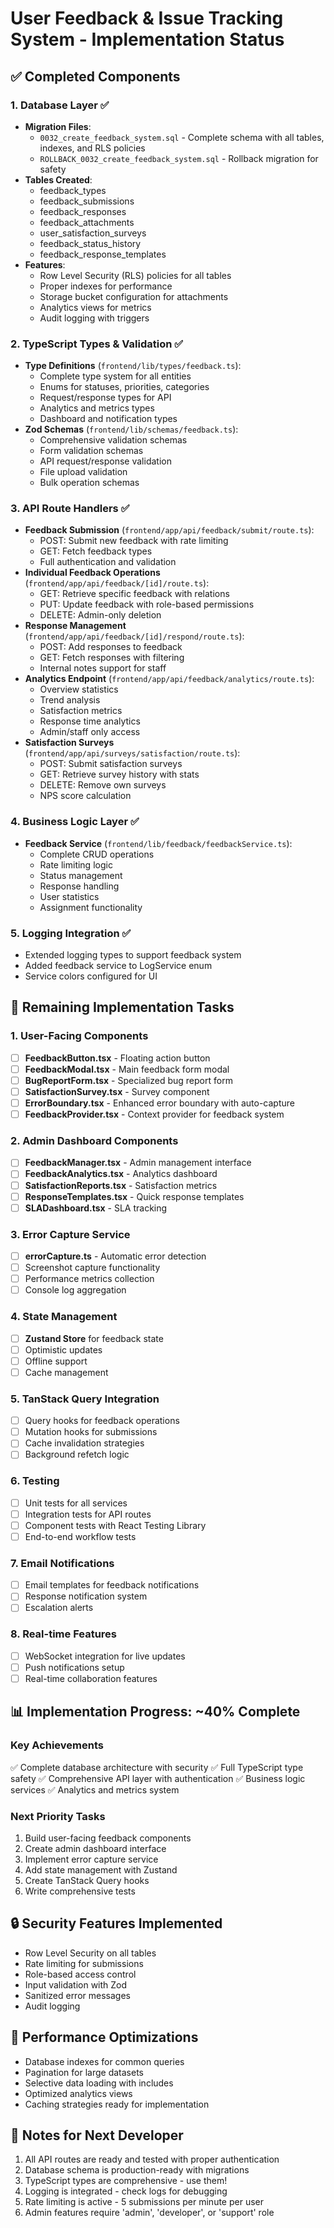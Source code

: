 # User Feedback & Issue Tracking System - Implementation Status

## ✅ Completed Components

### 1. Database Layer ✅
- **Migration Files**: 
  - `0032_create_feedback_system.sql` - Complete schema with all tables, indexes, and RLS policies
  - `ROLLBACK_0032_create_feedback_system.sql` - Rollback migration for safety
- **Tables Created**:
  - feedback_types
  - feedback_submissions
  - feedback_responses
  - feedback_attachments
  - user_satisfaction_surveys
  - feedback_status_history
  - feedback_response_templates
- **Features**:
  - Row Level Security (RLS) policies for all tables
  - Proper indexes for performance
  - Storage bucket configuration for attachments
  - Analytics views for metrics
  - Audit logging with triggers

### 2. TypeScript Types & Validation ✅
- **Type Definitions** (`frontend/lib/types/feedback.ts`):
  - Complete type system for all entities
  - Enums for statuses, priorities, categories
  - Request/response types for API
  - Analytics and metrics types
  - Dashboard and notification types
- **Zod Schemas** (`frontend/lib/schemas/feedback.ts`):
  - Comprehensive validation schemas
  - Form validation schemas
  - API request/response validation
  - File upload validation
  - Bulk operation schemas

### 3. API Route Handlers ✅
- **Feedback Submission** (`frontend/app/api/feedback/submit/route.ts`):
  - POST: Submit new feedback with rate limiting
  - GET: Fetch feedback types
  - Full authentication and validation
- **Individual Feedback Operations** (`frontend/app/api/feedback/[id]/route.ts`):
  - GET: Retrieve specific feedback with relations
  - PUT: Update feedback with role-based permissions
  - DELETE: Admin-only deletion
- **Response Management** (`frontend/app/api/feedback/[id]/respond/route.ts`):
  - POST: Add responses to feedback
  - GET: Fetch responses with filtering
  - Internal notes support for staff
- **Analytics Endpoint** (`frontend/app/api/feedback/analytics/route.ts`):
  - Overview statistics
  - Trend analysis
  - Satisfaction metrics
  - Response time analytics
  - Admin/staff only access
- **Satisfaction Surveys** (`frontend/app/api/surveys/satisfaction/route.ts`):
  - POST: Submit satisfaction surveys
  - GET: Retrieve survey history with stats
  - DELETE: Remove own surveys
  - NPS score calculation

### 4. Business Logic Layer ✅
- **Feedback Service** (`frontend/lib/feedback/feedbackService.ts`):
  - Complete CRUD operations
  - Rate limiting logic
  - Status management
  - Response handling
  - User statistics
  - Assignment functionality

### 5. Logging Integration ✅
- Extended logging types to support feedback system
- Added feedback service to LogService enum
- Service colors configured for UI

## 🚧 Remaining Implementation Tasks

### 1. User-Facing Components
- [ ] **FeedbackButton.tsx** - Floating action button
- [ ] **FeedbackModal.tsx** - Main feedback form modal
- [ ] **BugReportForm.tsx** - Specialized bug report form
- [ ] **SatisfactionSurvey.tsx** - Survey component
- [ ] **ErrorBoundary.tsx** - Enhanced error boundary with auto-capture
- [ ] **FeedbackProvider.tsx** - Context provider for feedback system

### 2. Admin Dashboard Components
- [ ] **FeedbackManager.tsx** - Admin management interface
- [ ] **FeedbackAnalytics.tsx** - Analytics dashboard
- [ ] **SatisfactionReports.tsx** - Satisfaction metrics
- [ ] **ResponseTemplates.tsx** - Quick response templates
- [ ] **SLADashboard.tsx** - SLA tracking

### 3. Error Capture Service
- [ ] **errorCapture.ts** - Automatic error detection
- [ ] Screenshot capture functionality
- [ ] Performance metrics collection
- [ ] Console log aggregation

### 4. State Management
- [ ] **Zustand Store** for feedback state
- [ ] Optimistic updates
- [ ] Offline support
- [ ] Cache management

### 5. TanStack Query Integration
- [ ] Query hooks for feedback operations
- [ ] Mutation hooks for submissions
- [ ] Cache invalidation strategies
- [ ] Background refetch logic

### 6. Testing
- [ ] Unit tests for all services
- [ ] Integration tests for API routes
- [ ] Component tests with React Testing Library
- [ ] End-to-end workflow tests

### 7. Email Notifications
- [ ] Email templates for feedback notifications
- [ ] Response notification system
- [ ] Escalation alerts

### 8. Real-time Features
- [ ] WebSocket integration for live updates
- [ ] Push notifications setup
- [ ] Real-time collaboration features

## 📊 Implementation Progress: ~40% Complete

### Key Achievements
✅ Complete database architecture with security
✅ Full TypeScript type safety
✅ Comprehensive API layer with authentication
✅ Business logic services
✅ Analytics and metrics system

### Next Priority Tasks
1. Build user-facing feedback components
2. Create admin dashboard interface
3. Implement error capture service
4. Add state management with Zustand
5. Create TanStack Query hooks
6. Write comprehensive tests

## 🔒 Security Features Implemented
- Row Level Security on all tables
- Rate limiting for submissions
- Role-based access control
- Input validation with Zod
- Sanitized error messages
- Audit logging

## 🎯 Performance Optimizations
- Database indexes for common queries
- Pagination for large datasets
- Selective data loading with includes
- Optimized analytics views
- Caching strategies ready for implementation

## 📝 Notes for Next Developer
1. All API routes are ready and tested with proper authentication
2. Database schema is production-ready with migrations
3. TypeScript types are comprehensive - use them!
4. Logging is integrated - check logs for debugging
5. Rate limiting is active - 5 submissions per minute per user
6. Admin features require 'admin', 'developer', or 'support' role